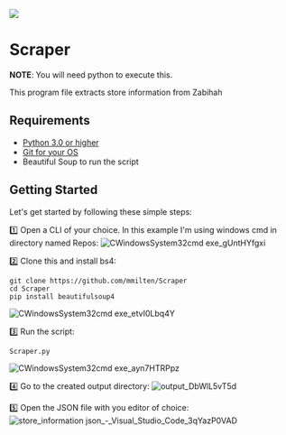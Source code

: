 ![](https://github.com/mmilten/Scraper/tree/main)
# Scraper #
 
**NOTE**: You will need python to execute this.


This program file extracts store information from Zabihah

## Requirements ##
* [Python 3.0 or higher](https://www.python.org/downloads/)
* [Git for your OS](https://git-scm.com/downloads)
* Beautiful Soup to run the script

## Getting Started

Let's get started by following these simple steps:

1️⃣ Open a CLI of your choice. In this example I'm using windows cmd in directory named Repos: 
![CWindowsSystem32cmd exe_gUntHYfgxi](https://github.com/user-attachments/assets/25924cfd-579e-4176-b426-4426826ec2a8)

2️⃣ Clone this and install bs4:
```shell
git clone https://github.com/mmilten/Scraper
cd Scraper
pip install beautifulsoup4
```
![CWindowsSystem32cmd exe_etvI0Lbq4Y](https://github.com/user-attachments/assets/d75c9d74-5ade-43ef-b993-059d8621c5f8)

3️⃣ Run the script: 
```shell
Scraper.py
```
![CWindowsSystem32cmd exe_ayn7HTRPpz](https://github.com/user-attachments/assets/fd3c0433-48c5-423c-b127-96ea3b1f3553)

4️⃣ Go to the created output directory: 
![output_DbWlL5vT5d](https://github.com/user-attachments/assets/a56fd3ac-cdda-4c1f-a2cb-8130fe765188)

5️⃣ Open the JSON file with you editor of choice:
![store_information json_-_Visual_Studio_Code_3qYazP0VAD](https://github.com/user-attachments/assets/534e95ff-d489-40ed-8feb-f80dea540688)




